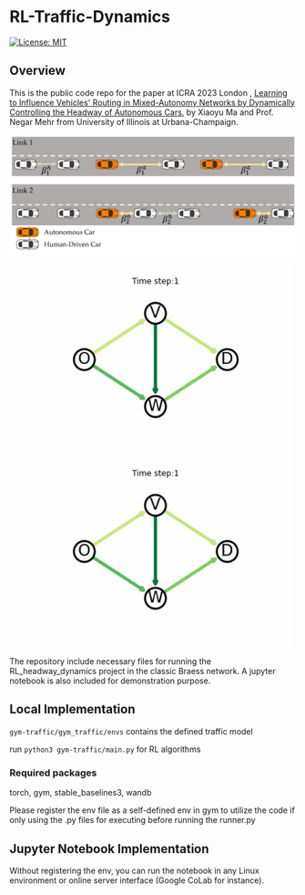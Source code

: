 # RL-Traffic-Dynamics

[![License:
 MIT](https://img.shields.io/badge/License-MIT-yellow.svg)](https://opensource.org/licenses/MIT)
 


## Overview
This is the public code repo for the paper at ICRA 2023 London , [Learning to Influence Vehicles' Routing in Mixed-Autonomy Networks by Dynamically Controlling the Headway of Autonomous Cars](https://arxiv.org/abs/2303.04266), by Xiaoyu Ma and Prof. Negar Mehr from University of Illinois at Urbana-Champaign.

![](gitrepo_imgs/dgm.PNG)



<p float="left">
  <img src="/gitrepo_imgs/braess_constant_headway.gif" width="500" />
  <img src="/gitrepo_imgs/braess_varying_headway.gif" width="500" /> 
</p>

The repository include necessary files for running the RL_headway_dynamics project in the classic Braess network. A jupyter notebook is also included for demonstration purpose.

## Local Implementation

```gym-traffic/gym_traffic/envs``` contains the defined traffic model


run ```python3 gym-traffic/main.py``` for RL algorithms

### Required packages
torch, gym, stable_baselines3, wandb

Please register the env file as a self-defined env in gym to utilize the code if only using the .py files for executing before running the runner.py

## Jupyter Notebook Implementation
Without registering the env, you can run the notebook in any Linux environment or online server interface (Google CoLab for instance).
